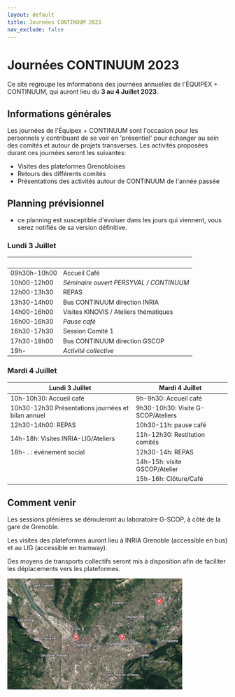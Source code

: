 ```yaml
---
layout: default
title: Journées CONTINUUM 2023
nav_exclude: false
---
```


# Journées CONTINUUM 2023

Ce site regroupe les informations des journées annuelles de l'ÉQUIPEX + CONTINUUM, qui auront lieu du **3 au 4 Juillet 2023**.

## Informations générales
Les journées de l'Équipex + CONTINUUM sont l'occasion pour les personnels y contribuant de se voir en 'présentiel' pour échanger au sein des comités et autour de projets transverses.
Les activités proposées durant ces journées seront les suivantes:

- Visites des plateformes Grenobloises
- Retours des différents comités
- Présentations des activités autour de CONTINUUM de l'année passée


## Planning prévisionnel

- ce planning est susceptible d'évoluer dans les jours qui viennent, vous serez notifiés de sa version définitive.

### Lundi 3 Juillet

| &nbsp; | &nbsp; |
| --- | --- |
|09h30h-10h00 | Accueil Café |
|10h00-12h00 | *Séminaire ouvert PERSYVAL / CONTINUUM* |
|12h00-13h30 | REPAS |
|13h30-14h00 | Bus CONTINUUM direction INRIA |
|14h00-16h00 | Visites KINOVIS / Ateliers thématiques |
|16h00-16h30 | *Pause café* |
|16h30-17h30 | Session Comité 1 |
|17h30-18h00 | Bus CONTINUUM direction GSCOP |
|19h- | *Activité collective* |
### Mardi 4 Juillet

| Lundi 3 Juillet | Mardi 4 Juillet |
| --- | --- |
|10h-10h30: Accueil café | 9h-9h30: Accueil café |
|10h30-12h30 Présentations journées et bilan annuel | 9h30-10h30: Visite G-SCOP/Ateliers |
|12h30-14h00: REPAS | 10h30-11h: pause café |
|14h-18h: Visites INRIA-LIG/Ateliers| 11h-12h30: Restitution comités |
|18h-.. : événement social | 12h30-14h: REPAS |
| | 14h-15h: visite GSCOP/Atelier |
| | 15h-16h: Clôture/Café |


## Comment venir
Les sessions plénières se dérouleront au laboratoire G-SCOP, à côté de la gare de Grenoble.

Les visites des plateformes auront lieu à INRIA Grenoble (accessible en bus) et au LIG (accessible en tramway).

Des moyens de transports collectifs seront mis à disposition afin de faciliter les déplacements vers les plateformes.

<img src='grenoble.jpg' width='400'>
